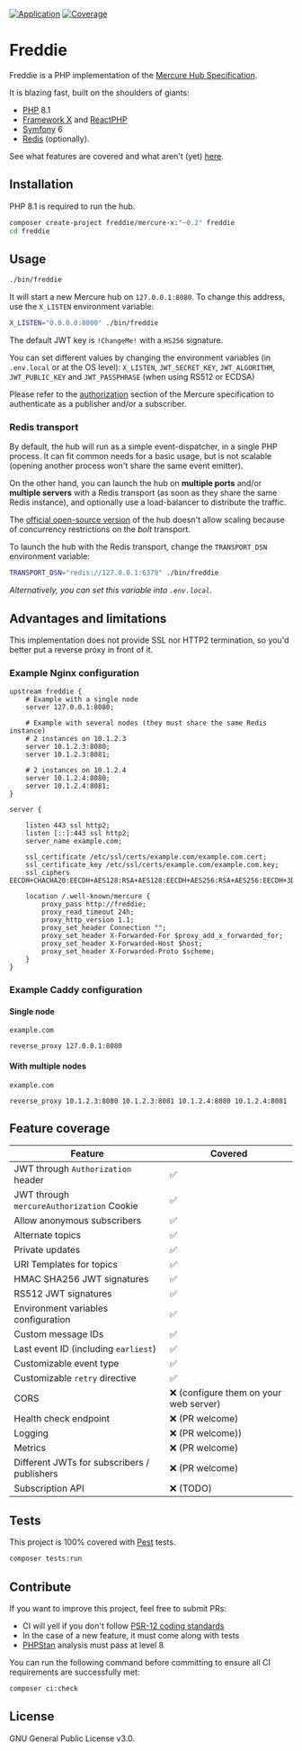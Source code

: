 [![Application](https://github.com/bpolaszek/mercure-x/actions/workflows/app.yml/badge.svg)](https://github.com/bpolaszek/mercure-x/actions/workflows/app.yml)
[![Coverage](https://codecov.io/gh/bpolaszek/freddie/branch/main/graph/badge.svg?token=uB4gRHyS6r)](https://codecov.io/gh/bpolaszek/freddie)

# Freddie

Freddie is a PHP implementation of the [Mercure Hub Specification](https://mercure.rocks/spec).

It is blazing fast, built on the shoulders of giants:
- [PHP](https://www.php.net/releases/8.1/en.php) 8.1
- [Framework X](https://framework-x.org/) and [ReactPHP](https://reactphp.org/)
- [Symfony](https://symfony.com/) 6
- [Redis](https://redis.io/) (optionally).

See what features are covered and what aren't (yet) [here](#feature-coverage).

## Installation

PHP 8.1 is required to run the hub.

```bash
composer create-project freddie/mercure-x:"~0.2" freddie
cd freddie
```

## Usage

```bash
./bin/freddie
```

It will start a new Mercure hub on `127.0.0.1:8080`. 
To change this address, use the `X_LISTEN` environment variable:

```bash
X_LISTEN="0.0.0.0:8000" ./bin/freddie
```

The default JWT key is `!ChangeMe!` with a `HS256` signature. 

You can set different values by changing the environment variables (in `.env.local` or at the OS level): 
`X_LISTEN`, `JWT_SECRET_KEY`, `JWT_ALGORITHM`, `JWT_PUBLIC_KEY` and `JWT_PASSPHRASE` (when using RS512 or ECDSA)

Please refer to the [authorization](https://mercure.rocks/spec#authorization) section of the Mercure specification to authenticate as a publisher and/or a subscriber.

### Redis transport

By default, the hub will run as a simple event-dispatcher, in a single PHP process. 
It can fit common needs for a basic usage, but is not scalable (opening another process won't share the same event emitter).

On the other hand, you can launch the hub on **multiple ports** and/or **multiple servers** with a Redis transport
(as soon as they share the same Redis instance), and optionally use a load-balancer to distribute the traffic.

The [official open-source version](https://mercure.rocks/docs/hub/install) of the hub doesn't allow scaling 
because of concurrency restrictions on the _bolt_ transport.

To launch the hub with the Redis transport, change the `TRANSPORT_DSN` environment variable:

```bash
TRANSPORT_DSN="redis://127.0.0.1:6379" ./bin/freddie
```

_Alternatively, you can set this variable into `.env.local`._

## Advantages and limitations

This implementation does not provide SSL nor HTTP2 termination, so you'd better put a reverse proxy in front of it. 

### Example Nginx configuration

```nginx
upstream freddie {
    # Example with a single node
    server 127.0.0.1:8080;

    # Example with several nodes (they must share the same Redis instance)
    # 2 instances on 10.1.2.3
    server 10.1.2.3:8080;
    server 10.1.2.3:8081;

    # 2 instances on 10.1.2.4
    server 10.1.2.4:8080;
    server 10.1.2.4:8081;
}

server {
    
    listen 443 ssl http2;
    listen [::]:443 ssl http2;
    server_name example.com;

    ssl_certificate /etc/ssl/certs/example.com/example.com.cert;
    ssl_certificate_key /etc/ssl/certs/example.com/example.com.key;
    ssl_ciphers EECDH+CHACHA20:EECDH+AES128:RSA+AES128:EECDH+AES256:RSA+AES256:EECDH+3DES:RSA+3DES:!MD5;

    location /.well-known/mercure {
        proxy_pass http://freddie;
        proxy_read_timeout 24h;
        proxy_http_version 1.1;
        proxy_set_header Connection "";
        proxy_set_header X-Forwarded-For $proxy_add_x_forwarded_for;
        proxy_set_header X-Forwarded-Host $host;
        proxy_set_header X-Forwarded-Proto $scheme;
    }
}
```

### Example Caddy configuration

#### Single node

```caddy
example.com

reverse_proxy 127.0.0.1:8080
```

#### With multiple nodes

```caddy
example.com

reverse_proxy 10.1.2.3:8080 10.1.2.3:8081 10.1.2.4:8080 10.1.2.4:8081
```

## Feature coverage

| Feature                                     | Covered                               |
|---------------------------------------------|---------------------------------------|
| JWT through `Authorization` header          | ✅                                     |
| JWT through `mercureAuthorization` Cookie   | ✅                                     |
| Allow anonymous subscribers                 | ✅                                     |
| Alternate topics                            | ✅️                                    |
| Private updates                             | ✅                                     |
| URI Templates for topics                    | ✅                                     |
| HMAC SHA256 JWT signatures                  | ✅                                     |
| RS512 JWT signatures                        | ✅                                     |
| Environment variables configuration         | ✅                                     |
| Custom message IDs                          | ✅                                     |
| Last event ID (including `earliest`)        | ✅️                                    |
| Customizable event type                     | ✅️                                    |
| Customizable `retry` directive              | ✅️                                    |
| CORS                                        | ❌ (configure them on your web server) |
| Health check endpoint                       | ❌ (PR welcome)                        |
| Logging                                     | ❌ (PR welcome))️                      |
| Metrics                                     | ❌ (PR welcome)️                       |
| Different JWTs for subscribers / publishers | ❌ (PR welcome)                        |
| Subscription API                            | ❌️ (TODO)                             |


## Tests

This project is 100% covered with [Pest](https://pestphp.com/) tests. 

```bash
composer tests:run
```

## Contribute

If you want to improve this project, feel free to submit PRs:

- CI will yell if you don't follow [PSR-12 coding standards](https://www.php-fig.org/psr/psr-12/)
- In the case of a new feature, it must come along with tests
- [PHPStan](https://phpstan.org/) analysis must pass at level 8

You can run the following command before committing to ensure all CI requirements are successfully met:

```bash
composer ci:check
```

## License

GNU General Public License v3.0.

